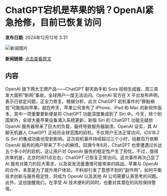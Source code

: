 # ChatGPT宕机是苹果的锅？OpenAI紧急抢修，目前已恢复访问

**发布日期**: 2024年12月12号 3:31

![新闻图片](https://pic.chinaz.com/picmap/thumb/202302150931182754_0.jpg)

**新闻链接**: [点击查看原文](https://www.aibase.com/zh/news/13902)

## 内容

OpenAI 旗下两大王牌产品——ChatGPT 聊天助手和 Sora 视频生成器，周三突发大面积“断网”事故，全球用户一度无法访问。OpenAI 官方在 X 平台发布声明，表示已锁定问题，正全力修复。根据分析，此次 ChatGPT 宕机事件的“罪魁祸首”可能指向苹果。就在昨天，苹果公司发布了 iPhone、iPad 和 Mac 的新软件版本，其中一项重要更新便是将 ChatGPT 功能深度集成到了 Siri 中。今天，除个别国家外，全球大量苹果设备涌入系统更新，新版 Siri 的 ChatGPT 功能无疑给 OpenAI 服务器带来了巨大的负载，最终导致服务器崩溃。OpenAI 证实，其 AI 聊天机器人 ChatGPT 正经历全球范围的宕机，不仅用户无法正常访问，iOS18.2与 Siri 的集成功能也受到影响。这次宕机事件持续超过三个小时，给数百万依赖 OpenAI 服务的用户带来了不小的麻烦。回溯今年6月，ChatGPT 也曾遭遇过长达五个多小时的宕机，这让用户对 OpenAI 服务的稳定性产生了担忧。不过，值得庆幸的是，北京时间11点左右，ChatGPT 已恢复正常访问。这次事件再次凸显了 AI 服务对算力的巨大需求，以及突发流量激增可能带来的挑战。苹果与 OpenAI 的合作，本意是为了提升用户体验，不料却引发了意想不到的“副作用”。如何平衡技术创新与服务稳定性，将成为 OpenAI 以及其他 AI 公司需要认真思考的问题。此外，这也提醒我们，在享受 AI 技术便利的同时，也要对其潜在的风险保持警惕。
